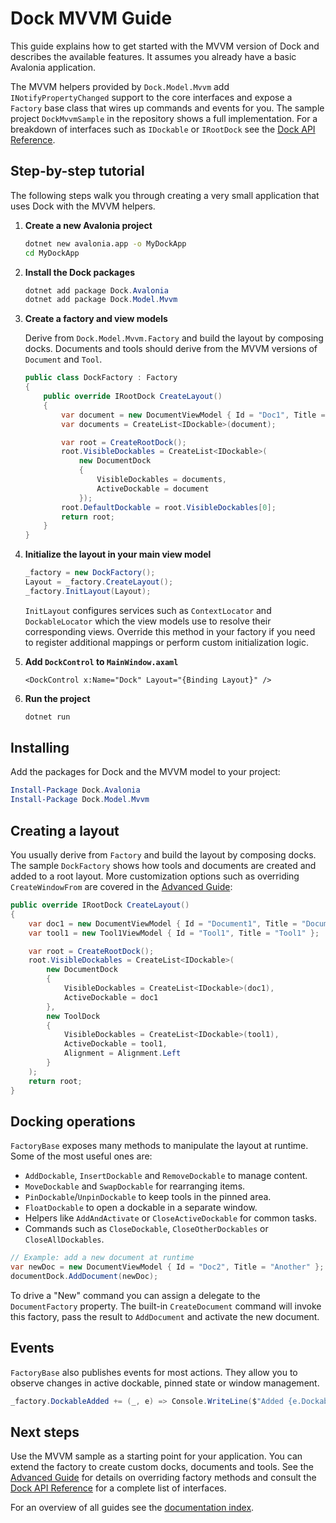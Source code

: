 # Dock MVVM Guide

This guide explains how to get started with the MVVM version of Dock and describes the available features. It assumes you already have a basic Avalonia application.

The MVVM helpers provided by `Dock.Model.Mvvm` add `INotifyPropertyChanged`
support to the core interfaces and expose a `Factory` base class that wires up
commands and events for you.  The sample project `DockMvvmSample` in the
repository shows a full implementation. For a breakdown of interfaces such as
`IDockable` or `IRootDock` see the [Dock API Reference](dock-reference.md).

## Step-by-step tutorial

The following steps walk you through creating a very small application that uses Dock with the MVVM helpers.

1. **Create a new Avalonia project**

   ```bash
   dotnet new avalonia.app -o MyDockApp
   cd MyDockApp
   ```

2. **Install the Dock packages**

   ```powershell
   dotnet add package Dock.Avalonia
   dotnet add package Dock.Model.Mvvm
   ```

3. **Create a factory and view models**

   Derive from `Dock.Model.Mvvm.Factory` and build the layout by composing docks. Documents and tools should derive from the MVVM versions of `Document` and `Tool`.

   ```csharp
   public class DockFactory : Factory
   {
       public override IRootDock CreateLayout()
       {
           var document = new DocumentViewModel { Id = "Doc1", Title = "Document" };
           var documents = CreateList<IDockable>(document);

           var root = CreateRootDock();
           root.VisibleDockables = CreateList<IDockable>(
               new DocumentDock
               {
                   VisibleDockables = documents,
                   ActiveDockable = document
               });
           root.DefaultDockable = root.VisibleDockables[0];
           return root;
       }
   }
   ```

4. **Initialize the layout in your main view model**

   ```csharp
   _factory = new DockFactory();
   Layout = _factory.CreateLayout();
   _factory.InitLayout(Layout);
   ```

   `InitLayout` configures services such as `ContextLocator` and
   `DockableLocator` which the view models use to resolve their
   corresponding views. Override this method in your factory if you need
   to register additional mappings or perform custom initialization logic.

5. **Add `DockControl` to `MainWindow.axaml`**

   ```xaml
   <DockControl x:Name="Dock" Layout="{Binding Layout}" />
   ```

6. **Run the project**

   ```bash
   dotnet run
   ```

## Installing

Add the packages for Dock and the MVVM model to your project:

```powershell
Install-Package Dock.Avalonia
Install-Package Dock.Model.Mvvm
```

## Creating a layout

You usually derive from `Factory` and build the layout by composing docks. The sample `DockFactory` shows how tools and documents are created and added to a root layout. More customization options such as overriding `CreateWindowFrom` are covered in the [Advanced Guide](dock-advanced.md):

```csharp
public override IRootDock CreateLayout()
{
    var doc1 = new DocumentViewModel { Id = "Document1", Title = "Document1" };
    var tool1 = new Tool1ViewModel { Id = "Tool1", Title = "Tool1" };

    var root = CreateRootDock();
    root.VisibleDockables = CreateList<IDockable>(
        new DocumentDock
        {
            VisibleDockables = CreateList<IDockable>(doc1),
            ActiveDockable = doc1
        },
        new ToolDock
        {
            VisibleDockables = CreateList<IDockable>(tool1),
            ActiveDockable = tool1,
            Alignment = Alignment.Left
        }
    );
    return root;
}
```

## Docking operations

`FactoryBase` exposes many methods to manipulate the layout at runtime. Some of the most useful ones are:

- `AddDockable`, `InsertDockable` and `RemoveDockable` to manage content.
- `MoveDockable` and `SwapDockable` for rearranging items.
- `PinDockable`/`UnpinDockable` to keep tools in the pinned area.
- `FloatDockable` to open a dockable in a separate window.
- Helpers like `AddAndActivate` or `CloseActiveDockable` for common tasks.
- Commands such as `CloseDockable`, `CloseOtherDockables` or `CloseAllDockables`.

```csharp
// Example: add a new document at runtime
var newDoc = new DocumentViewModel { Id = "Doc2", Title = "Another" };
documentDock.AddDocument(newDoc);
```

To drive a "New" command you can assign a delegate to the
`DocumentFactory` property. The built-in `CreateDocument` command will
invoke this factory, pass the result to `AddDocument` and activate the
new document.

## Events

`FactoryBase` also publishes events for most actions. They allow you to observe changes in active dockable, pinned state or window management.

```csharp
_factory.DockableAdded += (_, e) => Console.WriteLine($"Added {e.Dockable?.Id}");
```

## Next steps

Use the MVVM sample as a starting point for your application. You can extend the factory to create custom docks, documents and tools.
See the [Advanced Guide](dock-advanced.md) for details on overriding factory methods and consult the [Dock API Reference](dock-reference.md) for a complete list of interfaces.

For an overview of all guides see the [documentation index](README.md).
